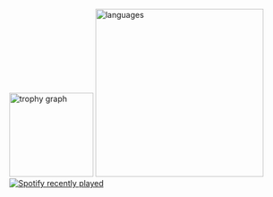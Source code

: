 <br clear="both">
  <img src="https://gumuncle-github-profile.vercel.app/api/?username=gumuncle&theme=dark&column=-1&row=1&margin-w=8&margin-h=8&no-bg=false&no-frame=false&order=4" height="150" alt="trophy graph"  />
  <img src="https://gumuncle-github-profile.vercel.app/api/top-langs?username=gumuncle&locale=en&hide_title=false&card_width=320&langs_count=5&theme=dark&hide_border=false&order=2" height="300" alt="languages"  />

<div align="left">
  <a href="https://open.spotify.com/user/3177ywmlaav67g6u6jwc5o5ooida">
    <img src="https://spotify-recently-played-readme.vercel.app/api?user=3177ywmlaav67g6u6jwc5o5ooida&width=300" alt="Spotify recently played"  />
  </a>
</div>

###
